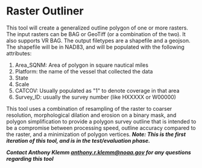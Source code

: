 # Raster Outliner
This tool will create a generalized outline polygon of one or more rasters. The input rasters can be BAG or GeoTiff (or a combination of the two). It also supports VR BAG. 
The output filetypes are a shapefile and a geojson.
The shapefile will be in NAD83, and will be populated with the following attributes: 
1. Area_SQNM: Area of polygon in square nautical miles
2. Platform: the name of the vessel that collected the data
3. State
4. Scale
5. CATCOV: Usually populated as "1" to denote coverage in that area
6. Survey_ID: usually the survey number (like HXXXXX or W00000)

This tool uses a combination of resampling of the raster to coarser resolution, morphological dilation and erosion on a binary mask, and polygon simplification to provide a polygon survey outline that
is intended to be a compromise between processing speed, outline accuracy compared to the raster, and a minimization of polygon vertices. 
***Note: This is the first iteration of this tool, and is in the test/evaluation phase.***

***Contact Anthony Klemm anthony.r.klemm@noaa.gov for any questions regarding this tool*** 
